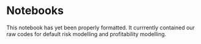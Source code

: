 # Notebooks 

This notebook has yet been properly formatted. It currrently contained our raw codes for default risk modelling and profitability modelling.
